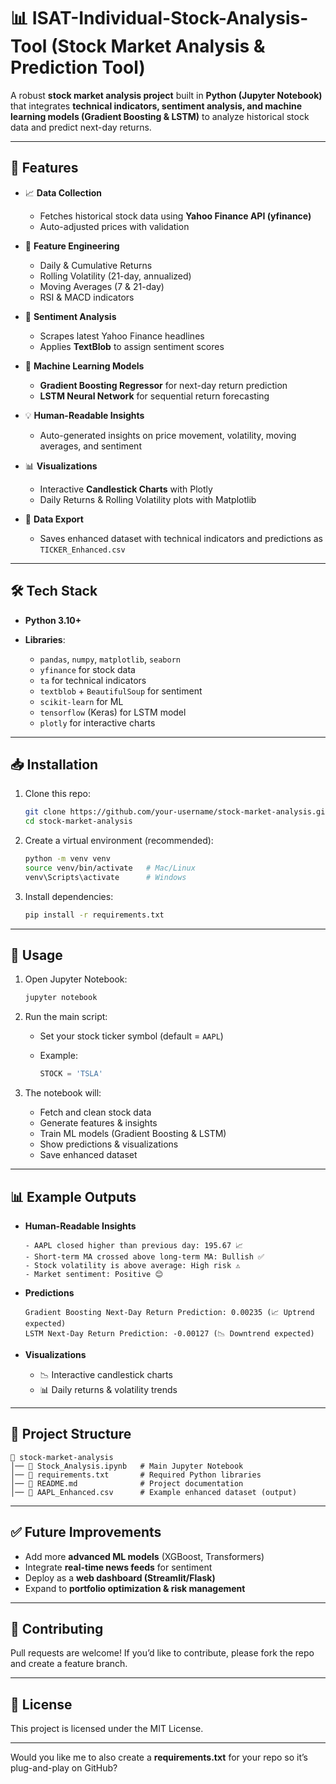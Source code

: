 # 📊 ISAT-Individual-Stock-Analysis-Tool (Stock Market Analysis & Prediction Tool)

A robust **stock market analysis project** built in **Python (Jupyter Notebook)** that integrates **technical indicators, sentiment analysis, and machine learning models (Gradient Boosting & LSTM)** to analyze historical stock data and predict next-day returns.

---

## 🔑 Features

* 📈 **Data Collection**

  * Fetches historical stock data using **Yahoo Finance API (yfinance)**
  * Auto-adjusted prices with validation

* 🧮 **Feature Engineering**

  * Daily & Cumulative Returns
  * Rolling Volatility (21-day, annualized)
  * Moving Averages (7 & 21-day)
  * RSI & MACD indicators

* 📰 **Sentiment Analysis**

  * Scrapes latest Yahoo Finance headlines
  * Applies **TextBlob** to assign sentiment scores

* 🤖 **Machine Learning Models**

  * **Gradient Boosting Regressor** for next-day return prediction
  * **LSTM Neural Network** for sequential return forecasting

* 💡 **Human-Readable Insights**

  * Auto-generated insights on price movement, volatility, moving averages, and sentiment

* 📊 **Visualizations**

  * Interactive **Candlestick Charts** with Plotly
  * Daily Returns & Rolling Volatility plots with Matplotlib

* 📂 **Data Export**

  * Saves enhanced dataset with technical indicators and predictions as `TICKER_Enhanced.csv`

---

## 🛠️ Tech Stack

* **Python 3.10+**
* **Libraries**:

  * `pandas`, `numpy`, `matplotlib`, `seaborn`
  * `yfinance` for stock data
  * `ta` for technical indicators
  * `textblob` + `BeautifulSoup` for sentiment
  * `scikit-learn` for ML
  * `tensorflow` (Keras) for LSTM model
  * `plotly` for interactive charts

---

## 📥 Installation

1. Clone this repo:

   ```bash
   git clone https://github.com/your-username/stock-market-analysis.git
   cd stock-market-analysis
   ```

2. Create a virtual environment (recommended):

   ```bash
   python -m venv venv
   source venv/bin/activate   # Mac/Linux
   venv\Scripts\activate      # Windows
   ```

3. Install dependencies:

   ```bash
   pip install -r requirements.txt
   ```

---

## 🚀 Usage

1. Open Jupyter Notebook:

   ```bash
   jupyter notebook
   ```

2. Run the main script:

   * Set your stock ticker symbol (default = `AAPL`)
   * Example:

     ```python
     STOCK = 'TSLA'
     ```

3. The notebook will:

   * Fetch and clean stock data
   * Generate features & insights
   * Train ML models (Gradient Boosting & LSTM)
   * Show predictions & visualizations
   * Save enhanced dataset

---

## 📊 Example Outputs

* **Human-Readable Insights**

  ```
  - AAPL closed higher than previous day: 195.67 📈
  - Short-term MA crossed above long-term MA: Bullish ✅
  - Stock volatility is above average: High risk ⚠️
  - Market sentiment: Positive 😊
  ```

* **Predictions**

  ```
  Gradient Boosting Next-Day Return Prediction: 0.00235 (📈 Uptrend expected)
  LSTM Next-Day Return Prediction: -0.00127 (📉 Downtrend expected)
  ```

* **Visualizations**

  * 📉 Interactive candlestick charts
  * 📊 Daily returns & volatility trends

---

## 📂 Project Structure

```
📁 stock-market-analysis
│── 📓 Stock_Analysis.ipynb   # Main Jupyter Notebook
│── 📄 requirements.txt       # Required Python libraries
│── 📄 README.md              # Project documentation
│── 📄 AAPL_Enhanced.csv      # Example enhanced dataset (output)
```

---

## ✅ Future Improvements

* Add more **advanced ML models** (XGBoost, Transformers)
* Integrate **real-time news feeds** for sentiment
* Deploy as a **web dashboard (Streamlit/Flask)**
* Expand to **portfolio optimization & risk management**

---

## 🤝 Contributing

Pull requests are welcome! If you’d like to contribute, please fork the repo and create a feature branch.

---

## 📜 License

This project is licensed under the MIT License.

---

Would you like me to also create a **requirements.txt** for your repo so it’s plug-and-play on GitHub?
